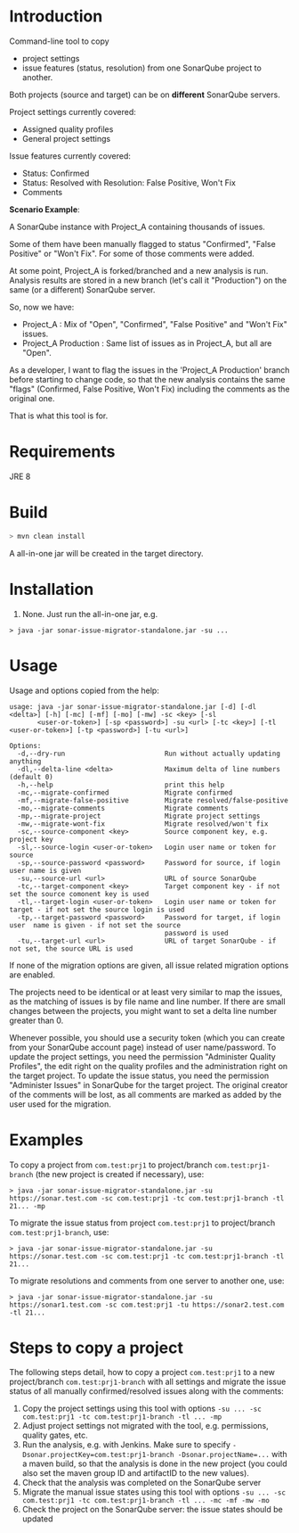 # Introduction

Command-line tool to copy
* project settings 
* issue features (status, resolution) from one SonarQube project to another. 

Both projects (source and target) can be on **different** SonarQube servers.

Project settings currently covered:

- Assigned quality profiles
- General project settings

Issue features currently covered:

- Status: Confirmed
- Status: Resolved with Resolution: False Positive, Won't Fix
- Comments

**Scenario Example**:

A SonarQube instance with Project_A containing thousands of issues. 

Some of them have been manually flagged to status "Confirmed", "False Positive" or "Won't Fix". For some of those comments were added.

At some point, Project_A is forked/branched and a new analysis is run. Analysis results are stored in a new branch (let's call it "Production") 
on the same (or a different) SonarQube server.
 
So, now we have:

- Project_A : Mix of "Open", "Confirmed", "False Positive" and "Won't Fix" issues.
- Project_A Production : Same list of issues as in Project_A, but all are "Open".
  
As a developer, I want to flag the issues in the 'Project_A Production' branch before starting to change code, so that the new analysis contains the same "flags" 
(Confirmed, False Positive, Won't Fix) including the comments as the original one.

That is what this tool is for.

# Requirements

JRE 8

# Build

```sh
> mvn clean install
```

A all-in-one jar will be created in the target directory.

# Installation

1. None. Just run the all-in-one jar, e.g. 

```
> java -jar sonar-issue-migrator-standalone.jar -su ...
```

# Usage

Usage and options copied from the help:

```
usage: java -jar sonar-issue-migrator-standalone.jar [-d] [-dl <delta>] [-h] [-mc] [-mf] [-mo] [-mw] -sc <key> [-sl
       <user-or-token>] [-sp <password>] -su <url> [-tc <key>] [-tl <user-or-token>] [-tp <password>] [-tu <url>]

Options:
  -d,--dry-run                         Run without actually updating anything
  -dl,--delta-line <delta>             Maximum delta of line numbers (default 0)
  -h,--help                            print this help
  -mc,--migrate-confirmed              Migrate confirmed
  -mf,--migrate-false-positive         Migrate resolved/false-positive
  -mo,--migrate-comments               Migrate comments
  -mp,--migrate-project                Migrate project settings
  -mw,--migrate-wont-fix               Migrate resolved/won't fix
  -sc,--source-component <key>         Source component key, e.g. project key
  -sl,--source-login <user-or-token>   Login user name or token for source
  -sp,--source-password <password>     Password for source, if login user name is given
  -su,--source-url <url>               URL of source SonarQube
  -tc,--target-component <key>         Target component key - if not set the source comonent key is used
  -tl,--target-login <user-or-token>   Login user name or token for target - if not set the source login is used
  -tp,--target-password <password>     Password for target, if login user  name is given - if not set the source
                                       password is used
  -tu,--target-url <url>               URL of target SonarQube - if not set, the source URL is used
```

If none of the migration options are given, all issue related migration options are enabled.

The projects need to be identical or at least very similar to map the issues, as the matching of issues is by file name and line number.
If there are small changes between the projects, you might want to set a delta line number greater than 0.

Whenever possible, you should use a security token (which you can create from your SonarQube account page) instead of user name/password.
To update the project settings, you need the permission "Administer Quality Profiles", the edit right on the quality profiles and the administration right on the target project. 
To update the issue status, you need the permission "Administer Issues" in SonarQube for the target project.
The original creator of the comments will be lost, as all comments are marked as added by the user used for the migration.

# Examples

To copy a project from `com.test:prj1` to project/branch `com.test:prj1-branch` (the new project is created if necessary), use:

```
> java -jar sonar-issue-migrator-standalone.jar -su https://sonar.test.com -sc com.test:prj1 -tc com.test:prj1-branch -tl 21... -mp
```

To migrate the issue status from project `com.test:prj1` to project/branch `com.test:prj1-branch`, use:

```
> java -jar sonar-issue-migrator-standalone.jar -su https://sonar.test.com -sc com.test:prj1 -tc com.test:prj1-branch -tl 21...
```

To migrate resolutions and comments from one server to another one, use:

```
> java -jar sonar-issue-migrator-standalone.jar -su https://sonar1.test.com -sc com.test:prj1 -tu https://sonar2.test.com -tl 21...
```

# Steps to copy a project

The following steps detail, how to copy a project `com.test:prj1` to a new project/branch `com.test:prj1-branch` with all settings and migrate the issue status of all manually confirmed/resolved issues along with the comments:

1. Copy the project settings using this tool with options `-su ... -sc com.test:prj1 -tc com.test:prj1-branch -tl ... -mp`
2. Adjust project settings not migrated with the tool, e.g. permissions, quality gates, etc.
3. Run the analysis, e.g. with Jenkins. Make sure to specify `-Dsonar.projectKey=com.test:prj1-branch -Dsonar.projectName=...` with a maven build, so that the analysis is done in the new project (you could also set the maven group ID and artifactID to the new values).
4. Check that the analysis was completed on the SonarQube server
5. Migrate the manual issue states using this tool with options `-su ... -sc com.test:prj1 -tc com.test:prj1-branch -tl ... -mc -mf -mw -mo`
6. Check the project on the SonarQube server: the issue states should be updated


